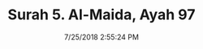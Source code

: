 ---
title       : "Surah 5. Al-Maida, Ayah 97"
date        : 7/25/2018 2:55:24 PM
draft       : false
type        : "quran"
layout      : "compare"
BookCode    : "CMP"
SurahNumber : "5"
AyahNumber  : "97"
TotalAyah   : "120"
---